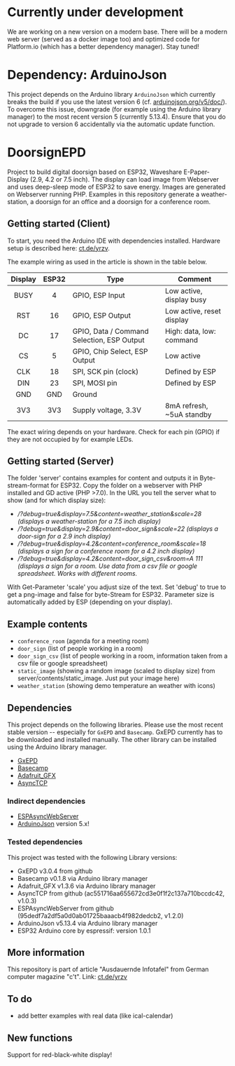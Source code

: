 # Currently under development
We are working on a new version on a modern base. There will be a modern web server (served as a docker image too) and optimized code for Platform.io (which has a better dependency manager). Stay tuned!

# Dependency: ArduinoJson

This project depends on the Arduino library `ArduinoJson` which currently
breaks the build if you use the latest version 6 (cf. [arduinojson.org/v5/doc/](https://arduinojson.org/v5/doc/)). To overcome this issue, downgrade (for example using the Arduino library manager) to the most recent version 5 (currently 5.13.4). Ensure that you do not upgrade to version 6 accidentally via the automatic update function.

# DoorsignEPD
Project to build digital doorsign based on ESP32, Waveshare E-Paper-Display (2.9, 4.2 or 7.5 inch). The display can load image from Webserver and uses deep-sleep mode of ESP32 to save energy.
Images are generated on Webserver running PHP. Examples in this repository generate a weather-station, a doorsign for an office and a doorsign for a conference room.

## Getting started (Client)
To start, you need the Arduino IDE with dependencies installed. Hardware setup is described here: [ct.de/yrzv](https://ct.de/yrzv).

The example wiring as used in the article is shown in the table below.


| Display | ESP32 | Type                                       | Comment                   |
|:-------:|:-----:|--------------------------------------------|---------------------------|
|   BUSY  |   4   | GPIO, ESP Input                            | Low active, display busy  |
|   RST   |   16  | GPIO, ESP Output                           | Low active, reset display |
|    DC   |   17  | GPIO, Data / Command Selection, ESP Output | High: data, low: command  |
|    CS   |   5   | GPIO, Chip Select, ESP Output              | Low active                |
|   CLK   |   18  | SPI, SCK pin (clock)                       | Defined by ESP            |
|   DIN   |   23  | SPI, MOSI pin                              | Defined by ESP            |
|   GND   |  GND  | Ground                                     |                           |
|   3V3   |  3V3  | Supply voltage, 3.3V                       | 8mA refresh, ~5uA standby |

The exact wiring depends on your hardware. Check for each pin (GPIO) if they
are not occupied by for example LEDs.

## Getting started (Server)
The folder 'server' contains examples for content and outputs it in Byte-stream-format for ESP32. Copy the folder on a webserver with PHP installed and GD active (PHP >7.0).
In the URL you tell the server what to show (and for which display size):

* <address of server>/?debug=true&display=7.5&content=weather_station&scale=28 (displays a weather-station for a 7.5 inch display)
* <address of server>/?debug=true&display=2.9&content=door_sign&scale=22 (displays a door-sign for a 2.9 inch display)
* <address of server>/?debug=true&display=4.2&content=conference_room&scale=18 (displays a sign for a conference room for a 4.2 inch display)
* <address of server>/?debug=true&display=4.2&content=door_sign_csv&room=A 111 (displays a sign for a room. Use data from a csv file or google spreadsheet. Works with different rooms.

With Get-Parameter 'scale' you adjust size of the text. Set 'debug' to true to get a png-image and false for byte-Stream for ESP32. Parameter size is automatically added by ESP (depending on your display).

## Example contents
* `conference_room` (agenda for a meeting room)
* `door_sign` (list of people working in a room)
* `door_sign_csv` (list of people working in a room, information taken from a csv file or google spreadsheet)
* `static_image` (showing a random image (scaled to display size) from server/contents/static_image. Just put your image here)
* `weather_station` (showing demo temperature an weather with icons)

## Dependencies

This project depends on the following libraries. Please use the most recent
stable version -- especially for `GxEPD` and `Basecamp`. GxEPD currently has to
be downloaded and installed manually. The other library can be installed using
the Arduino library manager.

* [GxEPD](https://github.com/ZinggJM/GxEPD)
* [Basecamp](https://github.com/merlinschumacher/Basecamp)
* [Adafruit_GFX](https://github.com/adafruit/Adafruit-GFX-Library)
* [AsyncTCP](https://github.com/me-no-dev/AsyncTCP)

### Indirect dependencies
* [ESPAsyncWebServer](https://github.com/me-no-dev/ESPAsyncWebServer)
* [ArduinoJson](https://github.com/bblanchon/ArduinoJson) version 5.x!

### Tested dependencies

This project was tested with the following Library versions:

- GxEPD v3.0.4 from github
- Basecamp v0.1.8 via Arduino library manager
- Adafruit_GFX v1.3.6 via Arduino library manager
- AsyncTCP from github (ac551716aa655672cd3e0f1f2c137a710bccdc42, v1.0.3)
- ESPAsyncWebServer from github (95dedf7a2df5a0d0ab01725baaacb4f982dedcb2,
  v1.2.0)
- ArduinoJson v5.13.4 via Arduino library manager
- ESP32 Arduino core by espressif: version 1.0.1

## More information
This repository is part of article "Ausdauernde Infotafel" from German computer magazine "c't". Link: [ct.de/yrzv](https://ct.de/yrzv)

## To do
+ add better examples with real data (like ical-calendar)

## New functions
Support for red-black-white display!
